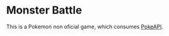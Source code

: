 # Monster Battle

This is a Pokemon non oficial game, which consumes [PokeAPI](https://pokeapi.co/).

